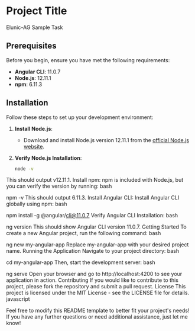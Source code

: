 
# Project Title
Elunic-AG Sample Task

## Prerequisites

Before you begin, ensure you have met the following requirements:

- **Angular CLI**: 11.0.7
- **Node.js**: 12.11.1
- **npm**: 6.11.3

## Installation

Follow these steps to set up your development environment:

1. **Install Node.js**:
   - Download and install Node.js version 12.11.1 from the [official Node.js website](https://nodejs.org/en/download/releases/).

2. **Verify Node.js Installation**:
   ```bash
   node -v
This should output v12.11.1.
Install npm:
npm is included with Node.js, but you can verify the version by running:
bash


npm -v
This should output 6.11.3.
Install Angular CLI:
Install Angular CLI globally using npm:
bash


npm install -g @angular/cli@11.0.7
Verify Angular CLI Installation:
bash


ng version
This should show Angular CLI version 11.0.7.
Getting Started
To create a new Angular project, run the following command:
bash


ng new my-angular-app
Replace my-angular-app with your desired project name.
Running the Application
Navigate to your project directory:
bash


cd my-angular-app
Then, start the development server:
bash


ng serve
Open your browser and go to http://localhost:4200 to see your application in action.
Contributing
If you would like to contribute to this project, please fork the repository and submit a pull request.
License
This project is licensed under the MIT License - see the LICENSE file for details.
javascript


Feel free to modify this README template to better fit your project's needs! If you have any further questions or need additional assistance, just let me know!

